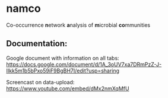 # namco
Co-occurrence <b>n</b>etwork <b>a</b>nalysis of <b>m</b>icrobial <b>co</b>mmunities

## Documentation:

Google document with information on all tabs:
https://docs.google.com/document/d/1A_3oUV7xa7DRmPzZ-J-IIkk5m1b5bPxo59iF9BgBH7I/edit?usp=sharing

Screencast on data-upload:
https://www.youtube.com/embed/dMx2nmXqMfU
